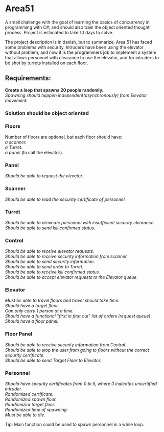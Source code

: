 # Area51
A small challenge with the goal of learning the basics of concurrency in programming with C#, and should also train the object oriented thought process.
Project is estimated to take 10 days to solve. 

The project description is in danish, but to summarize, Area 51 has faced some problems with security. 
Intruders have been using the elevator without problem, and now it is the programmers job to implement a system that allows personnel with clearance to use the elevator, and for intruders to be shot by turrets installed on each floor.

## Requirements:
**Create a loop that spawns 20 people randomly.**  
*Spawning should happen independent(asynchronously) from Elevator movement.*

### Solution should be object oriented

### Floors
Number of floors are optional, but each floor should have:  
*a scanner.*  
*a Turret.*  
*a panel* (to call the elevator).

### Panel
*Should be able to request the elevator.*

### Scanner
*Should be able to read the security certificate of personnel.*

### Turret
*Should be able to eliminate personnel with insufficient security clearance.*  
*Should be able to send kill confirmed status.*  

### Control
*Should be able to receive elevator requests.*  
*Should be able to receive security information from scanner.*  
*Should be able to send security information.*  
*Should be able to send order to Turret.*  
*Should be able to receive kill confirmed status.*  
*Should be able to accept elevator requests to the Elevator queue.*  

### Elevator
*Must be able to travel floors and travel should take time.*  
*Should have a target floor.*  
*Can only carry 1 person at a time.*  
*Should have a functional "first in first out" list of orders (request queue).*  
*Should have a floor panel.*  

### Floor Panel
*Should be able to receive security information from Control.  
Should be able to stop the user from going to floors without the correct security certificate.  
Should be able to send Target Floor to Elevator.*  

### Personnel
*Should have security certificates from 0 to 5, where 0 indicates uncertified intruder.  
Randomized certificate.  
Randomized spawn floor.  
Randomized target floor.  
Randomized time of spawning.  
Must be able to die.*  

Tip:
Main function could be used to spawn personnel in a while loop.


